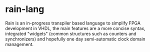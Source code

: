 # rain-lang
Rain is an in-progress transpiler based language to simplify FPGA development in VHDL, the main features are a more concise syntax, integrated "widgets" (common structures such as counters and synchronizers) and hopefully one day semi-automatic clock domain management.

